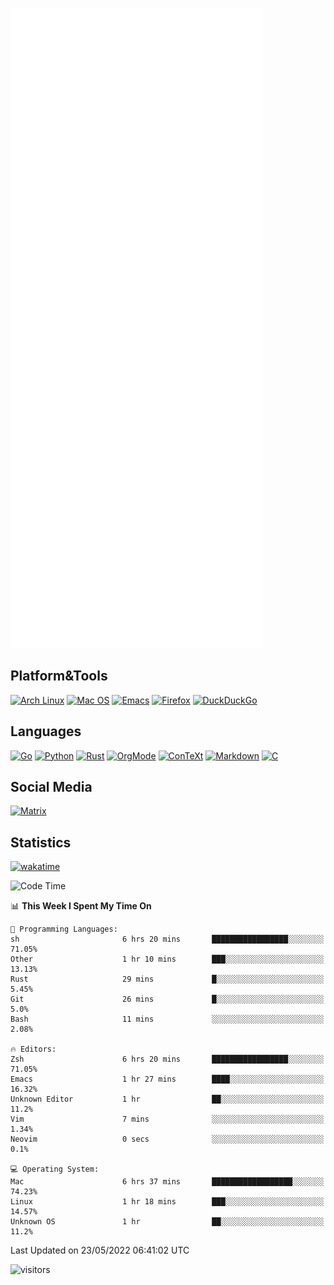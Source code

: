 ![Metrics](https://github.com/SteamedFish/SteamedFish/blob/master/github-metrics.svg)

## Platform&Tools

[![Arch Linux](https://img.shields.io/badge/ArchLinux-1793D1?logo=arch-linux&logoColor=fff&style=flat-square)](https://archlinux.org/)
[![Mac OS](https://img.shields.io/badge/MacOS-000000?style=flat-square&logo=macos&logoColor=F0F0F0)](https://www.apple.com/macos/)
[![Emacs](https://img.shields.io/badge/Emacs-%237F5AB6.svg?&style=flat-square&logo=gnu-emacs&logoColor=white)](https://www.gnu.org/software/emacs/)
[![Firefox](https://img.shields.io/badge/Firefox-FF7139?style=flat-square&logo=Firefox-Browser&logoColor=white)](https://firefox.com/)
[![DuckDuckGo](https://img.shields.io/badge/DuckDuckGo-DE5833?style=flat-square&logo=DuckDuckGo&logoColor=white)](https://duckduckgo.com/)

## Languages

[![Go](https://img.shields.io/badge/Golang-%2300ADD8.svg?style=flat-square&logo=go&logoColor=white)](https://golang.org/)
[![Python](https://img.shields.io/badge/Python-3670A0?style=flat-square&logo=python&logoColor=ffdd54)](https://www.python.org/)
[![Rust](https://img.shields.io/badge/Rust-%23000000.svg?style=flat-square&logo=rust&logoColor=white)](https://www.rust-lang.org/)
[![OrgMode](https://img.shields.io/badge/OrgMode-%23000000.svg?style=flat-square&logo=org&logoColor=white)](https://orgmode.org/)
[![ConTeXt](https://img.shields.io/badge/ConTeXt-%23008080.svg?style=flat-square&logo=latex&logoColor=white)](https://contextgarden.net/)
[![Markdown](https://img.shields.io/badge/MarkDown-%23000000.svg?style=flat-square&logo=markdown&logoColor=white)](https://daringfireball.net/projects/markdown/)
[![C](https://img.shields.io/badge/C-%2300599C.svg?style=flat-square&logo=c&logoColor=white)](https://www.iso.org/standard/74528.html)

## Social Media

[![Matrix](https://img.shields.io/badge/SteamedFish-2CA5E0?style=social&logo=matrix&logoColor=black)](https://matrix.to/#/@i:steamedfish.org)

## Statistics
[![wakatime](https://wakatime.com/badge/user/168280d6-fcf2-4b4f-ad3a-dc4612f35b38.svg)](https://wakatime.com/@168280d6-fcf2-4b4f-ad3a-dc4612f35b38)

<!--START_SECTION:waka-->
![Code Time](http://img.shields.io/badge/Code%20Time-1%2C822%20hrs%2034%20mins-blue)

📊 **This Week I Spent My Time On** 

```text
💬 Programming Languages: 
sh                       6 hrs 20 mins       █████████████████░░░░░░░░   71.05% 
Other                    1 hr 10 mins        ███░░░░░░░░░░░░░░░░░░░░░░   13.13% 
Rust                     29 mins             █░░░░░░░░░░░░░░░░░░░░░░░░   5.45% 
Git                      26 mins             █░░░░░░░░░░░░░░░░░░░░░░░░   5.0% 
Bash                     11 mins             ░░░░░░░░░░░░░░░░░░░░░░░░░   2.08%

🔥 Editors: 
Zsh                      6 hrs 20 mins       █████████████████░░░░░░░░   71.05% 
Emacs                    1 hr 27 mins        ████░░░░░░░░░░░░░░░░░░░░░   16.32% 
Unknown Editor           1 hr                ██░░░░░░░░░░░░░░░░░░░░░░░   11.2% 
Vim                      7 mins              ░░░░░░░░░░░░░░░░░░░░░░░░░   1.34% 
Neovim                   0 secs              ░░░░░░░░░░░░░░░░░░░░░░░░░   0.1%

💻 Operating System: 
Mac                      6 hrs 37 mins       ██████████████████░░░░░░░   74.23% 
Linux                    1 hr 18 mins        ███░░░░░░░░░░░░░░░░░░░░░░   14.57% 
Unknown OS               1 hr                ██░░░░░░░░░░░░░░░░░░░░░░░   11.2%

```


 Last Updated on 23/05/2022 06:41:02 UTC
<!--END_SECTION:waka-->

![visitors](https://visitor-badge.laobi.icu/badge?page_id=SteamedFish.SteamedFish)
